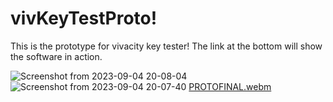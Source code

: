 # vivKeyTestProto!
This is the prototype for vivacity key tester! 
The link at the bottom will show the software in action.

![Screenshot from 2023-09-04 20-08-04](https://github.com/KNelTech/vivKeyTestProto/assets/83507106/295ec11d-f6cb-4f38-8e6c-1d6b6ded0ff9)
![Screenshot from 2023-09-04 20-07-40](https://github.com/KNelTech/vivKeyTestProto/assets/83507106/2ab717d9-78b6-4a63-b8b0-b4d9c3606220)
[PROTOFINAL.webm](https://github.com/KNelTech/vivKeyTestProto/assets/83507106/1555f1ea-3c3d-4f9d-b7ed-a818489434be)
